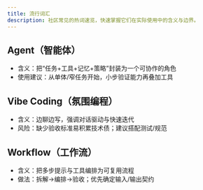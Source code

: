 ```yaml
---
title: 流行词汇
description: 社区常见的热词速览，快速掌握它们在实际使用中的含义与边界。
---
```


## Agent（智能体）
- 含义：把“任务+工具+记忆+策略”封装为一个可协作的角色
- 使用建议：从单体/窄任务开始，小步验证能力再叠加工具

## Vibe Coding（氛围编程）
- 含义：边聊边写，强调对话驱动与快速迭代
- 风险：缺少验收标准易积累技术债；建议搭配测试/规范

## Workflow（工作流）
- 含义：把多步提示与工具编排为可复用流程
- 做法：拆解→编排→验收；优先确定输入/输出契约
